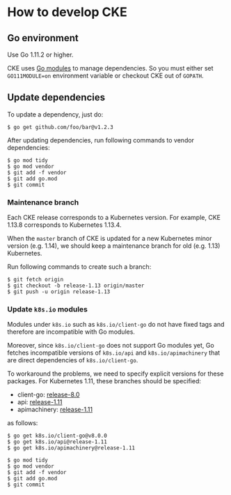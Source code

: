 How to develop CKE
==================

## Go environment

Use Go 1.11.2 or higher.

CKE uses [Go modules](https://github.com/golang/go/wiki/Modules) to manage dependencies.
So you must either set `GO111MODULE=on` environment variable or checkout CKE out of `GOPATH`.

## Update dependencies

To update a dependency, just do:

```console
$ go get github.com/foo/bar@v1.2.3
```

After updating dependencies, run following commands to vendor dependencies:

```console
$ go mod tidy
$ go mod vendor
$ git add -f vendor
$ git add go.mod
$ git commit
```

### Maintenance branch

Each CKE release corresponds to a Kubernetes version.
For example, CKE 1.13.8 corresponds to Kubernetes 1.13.4.

When the `master` branch of CKE is updated for a new Kubernetes minor version (e.g. 1.14),
we should keep a maintenance branch for old (e.g. 1.13) Kubernetes.

Run following commands to create such a branch:

```console
$ git fetch origin
$ git checkout -b release-1.13 origin/master
$ git push -u origin release-1.13
```

### Update `k8s.io` modules

Modules under `k8s.io` such as `k8s.io/client-go` do not have fixed tags
and therefore are incompatible with Go modules.

Moreover, since `k8s.io/client-go` does not support Go modules yet,
Go fetches incompatible versions of `k8s.io/api` and `k8s.io/apimachinery`
that are direct dependencies of `k8s.io/client-go`.

To workaround the problems, we need to specify explicit versions
for these packages.  For Kubernetes 1.11, these branches should be
specified:

* client-go: [release-8.0](https://github.com/kubernetes/client-go/tree/release-8.0)
* api: [release-1.11](https://github.com/kubernetes/api/tree/release-1.11)
* apimachinery: [release-1.11](https://github.com/kubernetes/apimachinery/tree/release-1.11)

as follows:

```console
$ go get k8s.io/client-go@v8.0.0
$ go get k8s.io/api@release-1.11
$ go get k8s.io/apimachinery@release-1.11

$ go mod tidy
$ go mod vendor
$ git add -f vendor
$ git add go.mod
$ git commit
```
